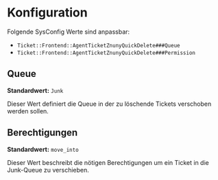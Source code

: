 # Konfiguration

Folgende SysConfig Werte sind anpassbar:

- `Ticket::Frontend::AgentTicketZnunyQuickDelete###Queue`
- `Ticket::Frontend::AgentTicketZnunyQuickDelete###Permission`

## Queue

**Standardwert:** `Junk`

Dieser Wert definiert die Queue in der zu löschende Tickets verschoben werden sollen.

## Berechtigungen

**Standardwert:** `move_into`

Dieser Wert beschreibt die nötigen Berechtigungen um ein Ticket in die Junk-Queue zu verschieben.
